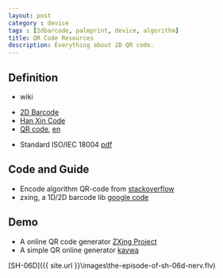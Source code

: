 ```yaml
---
layout: post
category : device
tags : [2dbarcode, palmprint, device, algorithm]
title: QR Code Resources 
description: Everything about 2D QR code.
---
```


## Definition
* wiki
+ [2D Barcode](http://zh.wikipedia.org/wiki/%E4%BA%8C%E7%B6%AD%E6%A2%9D%E7%A2%BC)
+ [Han Xin Code](http://zh.wikipedia.org/wiki/%E6%B1%89%E4%BF%A1%E7%A0%81)
+ [QR code](http://zh.wikipedia.org/wiki/QR%E7%A2%BC), [en](http://en.wikipedia.org/wiki/QR_code)
* Standard ISO/IEC 18004 [pdf](http://raidenii.net/files/datasheets/misc/qr_code.pdf)

## Code and Guide
* Encode algorithm QR-code from [stackoverflow](http://stackoverflow.com/questions/5446421/encode-algorithm-qr-code)
* zxing, a 1D/2D barcode lib [google code](http://code.google.com/p/zxing/)

## Demo
* A online QR code generator [ZXing Project](http://zxing.appspot.com/generator)
* A simple QR online generator [kaywa](http://qrcode.kaywa.com/)

[SH-06D]({{ site.url }}\images\the-episode-of-sh-06d-nerv.flv)
